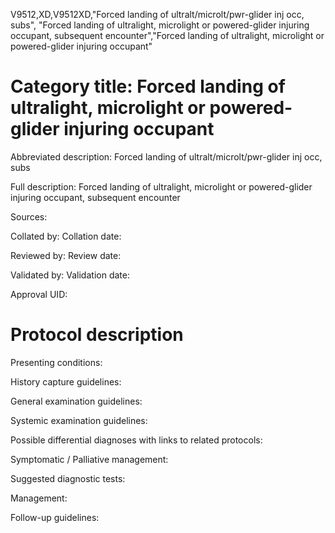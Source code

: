 V9512,XD,V9512XD,"Forced landing of ultralt/microlt/pwr-glider inj occ, subs", "Forced landing of ultralight, microlight or powered-glider injuring occupant, subsequent encounter","Forced landing of ultralight, microlight or powered-glider injuring occupant"
# Category title: Forced landing of ultralight, microlight or powered-glider injuring occupant

Abbreviated description: Forced landing of ultralt/microlt/pwr-glider inj occ, subs

Full description: Forced landing of ultralight, microlight or powered-glider injuring occupant, subsequent encounter

Sources:

Collated by:
Collation date:

Reviewed by:
Review date:

Validated by:
Validation date:

Approval UID:

# Protocol description

Presenting conditions:

History capture guidelines:

General examination guidelines:

Systemic examination guidelines:

Possible differential diagnoses with links to related protocols:

Symptomatic / Palliative management:

Suggested diagnostic tests:

Management:

Follow-up guidelines:
